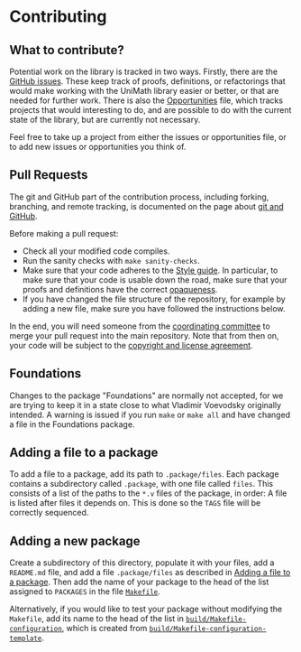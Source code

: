 # Contributing

## What to contribute?
Potential work on the library is tracked in two ways. Firstly, there are the [GitHub issues](https://github.com/UniMath/UniMath/issues). These keep track of proofs, definitions, or refactorings that would make working with the UniMath library easier or better, or that are needed for further work. There is also the [Opportunities](./Opportunities.md) file, which tracks projects that would interesting to do, and are possible to do with the current state of the library, but are currently not necessary.

Feel free to take up a project from either the issues or opportunities file, or to add new issues or opportunities you think of.

## Pull Requests
The git and GitHub part of the contribution process, including forking, branching, and remote tracking, is documented on the page about [git and GitHub](Git-and-GitHub).

Before making a pull request:
- Check all your modified code compiles.
- Run the sanity checks with `make sanity-checks`.
- Make sure that your code adheres to the [Style guide](./Style-guide.md). In particular, to make sure that your code is usable down the road, make sure that your proofs and definitions have the correct [opaqueness](./../misc/On-opaqueness.md).
- If you have changed the file structure of the repository, for example by adding a new file, make sure you have followed the instructions below.

In the end, you will need someone from the [coordinating committee](../misc/About-UniMath.md#coordinating-committee) to merge your pull request into the main repository. Note that from then on, your code will be subject to the [copyright and license agreement](../../LICENSE.md).

## Foundations

Changes to the package "Foundations" are normally not accepted, for we are trying to keep it in a state close to what Vladimir Voevodsky originally intended. A warning is issued if you run `make` or `make all` and have changed a file in the Foundations package.

## Adding a file to a package
To add a file to a package, add its path to `.package/files`. Each package contains a subdirectory called `.package`, with one file called `files`. This consists of a list of the paths to the `*.v` files of the package, in order: A file is listed after files it depends on. This is done so the `TAGS` file will be correctly sequenced.

## Adding a new package
Create a subdirectory of this directory, populate it with your files, add a `README.md` file, and add a file `.package/files` as described in [Adding a file to a package](#adding-a-file-to-a-package). Then add the name of your package to the head of the list assigned to `PACKAGES` in the file [`Makefile`](../../Makefile).

Alternatively, if you would like to test your package without modifying the `Makefile`, add its name to the head of the list in [`build/Makefile-configuration`](../../build/Makefile-configuration), which is created from [`build/Makefile-configuration-template`](../../build/Makefile-configuration-template).

